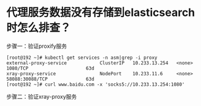 # 代理服务数据没有存储到elasticsearch时怎么排查？

步骤一：验证proxify服务

```
[root@192 ~]# kubectl get services -n asm|grep -i proxy
external-proxy-service            ClusterIP   10.233.13.254   <none>        1080/TCP                     63d
xray-proxy-service                NodePort    10.233.11.6     <none>        58088:30088/TCP              63d
[root@192 ~]# curl www.baidu.com -x 'socks5://10.233.13.254:1080'
```

步骤二：验证xray-proxy服务
